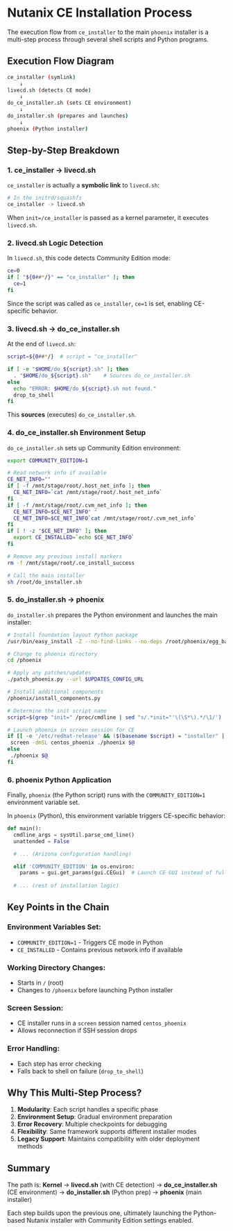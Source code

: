 # Nutanix CE Installation Process

The execution flow from `ce_installer` to the main `phoenix` installer  is a multi-step process through several shell scripts and Python programs.

## Execution Flow Diagram

```bash
ce_installer (symlink) 
    ↓
livecd.sh (detects CE mode)
    ↓  
do_ce_installer.sh (sets CE environment)
    ↓
do_installer.sh (prepares and launches)
    ↓
phoenix (Python installer)
```

## Step-by-Step Breakdown

### 1. **ce_installer → livecd.sh**

`ce_installer` is actually a **symbolic link** to `livecd.sh`:

```bash
# In the initrd/squashfs
ce_installer -> livecd.sh
```

When `init=/ce_installer` is passed as a kernel parameter, it executes `livecd.sh`.

### 2. **livecd.sh Logic Detection**

In `livecd.sh`, this code detects Community Edition mode:

```bash
ce=0
if [ "${0##*/}" == "ce_installer" ]; then
  ce=1
fi
```

Since the script was called as `ce_installer`, `ce=1` is set, enabling CE-specific behavior.

### 3. **livecd.sh → do_ce_installer.sh**

At the end of `livecd.sh`:

```bash
script=${0##*/}  # script = "ce_installer"

if [ -e "$HOME/do_${script}.sh" ]; then
  . "$HOME/do_${script}.sh"    # Sources do_ce_installer.sh
else
  echo "ERROR: $HOME/do_${script}.sh not found."
  drop_to_shell
fi
```

This **sources** (executes) `do_ce_installer.sh`.

### 4. **do_ce_installer.sh Environment Setup**

`do_ce_installer.sh` sets up Community Edition environment:

```bash
export COMMUNITY_EDITION=1

# Read network info if available
CE_NET_INFO=""
if [ -f /mnt/stage/root/.host_net_info ]; then
  CE_NET_INFO=`cat /mnt/stage/root/.host_net_info`
fi
if [ -f /mnt/stage/root/.cvm_net_info ]; then
  CE_NET_INFO=$CE_NET_INFO" "
  CE_NET_INFO=$CE_NET_INFO`cat /mnt/stage/root/.cvm_net_info`
fi
if [ ! -z "$CE_NET_INFO" ]; then
  export CE_INSTALLED=`echo $CE_NET_INFO`
fi

# Remove any previous install markers
rm -f /mnt/stage/root/.ce_install_success

# Call the main installer
sh /root/do_installer.sh
```

### 5. **do_installer.sh → phoenix**

`do_installer.sh` prepares the Python environment and launches the main installer:

```bash
# Install foundation layout Python package
/usr/bin/easy_install -Z --no-find-links --no-deps /root/phoenix/egg_basket/foundation_layout*.egg 1>/dev/null

# Change to phoenix directory
cd /phoenix

# Apply any patches/updates
./patch_phoenix.py --url $UPDATES_CONFIG_URL

# Install additional components
/phoenix/install_components.py

# Determine the init script name
script=$(grep "init=" /proc/cmdline | sed "s/.*init="'\(\S*\).*/\1/')

# Launch phoenix in screen session for CE
if [[ -e '/etc/redhat-release' && ($(basename $script) = "installer" || $(basename $script) = "ce_installer") ]]; then
 screen -dmSL centos_phoenix ./phoenix $@
else
 ./phoenix $@
fi
```

### 6. **phoenix Python Application**

Finally, `phoenix` (the Python script) runs with the `COMMUNITY_EDITION=1` environment variable set.

In `phoenix` (Python), this environment variable triggers CE-specific behavior:

```python
def main():
  cmdline_args = sysUtil.parse_cmd_line()
  unattended = False

  # ... (Arizona configuration handling)

  elif 'COMMUNITY_EDITION' in os.environ:
    params = gui.get_params(gui.CEGui)  # Launch CE GUI instead of full GUI
  
  # ... (rest of installation logic)
```

## Key Points in the Chain

### **Environment Variables Set:**
- `COMMUNITY_EDITION=1` - Triggers CE mode in Python
- `CE_INSTALLED` - Contains previous network info if available

### **Working Directory Changes:**
- Starts in `/` (root)
- Changes to `/phoenix` before launching Python installer

### **Screen Session:**
- CE installer runs in a `screen` session named `centos_phoenix`
- Allows reconnection if SSH session drops

### **Error Handling:**
- Each step has error checking
- Falls back to shell on failure (`drop_to_shell`)

## Why This Multi-Step Process?

1. **Modularity**: Each script handles a specific phase
2. **Environment Setup**: Gradual environment preparation
3. **Error Recovery**: Multiple checkpoints for debugging
4. **Flexibility**: Same framework supports different installer modes
5. **Legacy Support**: Maintains compatibility with older deployment methods

## Summary

The path is: **Kernel** → **livecd.sh** (with CE detection) → **do_ce_installer.sh** (CE environment) → **do_installer.sh** (Python prep) → **phoenix** (main installer)

Each step builds upon the previous one, ultimately launching the Python-based Nutanix installer with Community Edition settings enabled.
